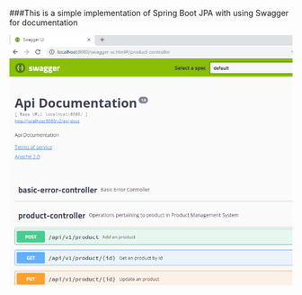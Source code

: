 ###This is a simple implementation of Spring Boot JPA with using Swagger for  documentation



![alt text](https://github.com/BaharAdineh/SpringBoot-JPA-Swagger/blob/master/Swagger.PNG)
